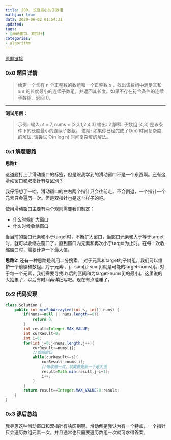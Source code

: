 ```yaml
---
title: 209. 长度最小的子数组
mathjax: true
data: 2020-06-02 01:54:31
updated:
tags:
- [滑动窗口，双指针]
categories:
- algorithm
---
```

[原题链接](https://leetcode-cn.com/problems/minimum-size-subarray-sum)

### 0x0 题目详情

>给定一个含有 n 个正整数的数组和一个正整数 s ，找出该数组中满足其和 ≥ s 的长度最小的连续子数组，并返回其长度。如果不存在符合条件的连续子数组，返回 0。

---

**测试用例：**
>示例: 
输入: s = 7, nums = [2,3,1,2,4,3]
输出: 2
解释: 子数组 [4,3] 是该条件下的长度最小的连续子数组。
进阶:
如果你已经完成了O(n) 时间复杂度的解法, 请尝试 O(n log n) 时间复杂度的解法。


### 0x1 解题思路

**思路1:**

这道题打上了滑动窗口的标签，但是跟我学到的滑动窗口不是一个东西啊。还有这滑动窗口和双指针有啥区别？

我仔细想了一哈，滑动窗口的左右两个指针只会往前走，不会倒退，一个指针一个元素只会遍历一次。但是双指针也是这个样子的吧。

使用滑动窗口主要有两个规则需要我们制定：

- 什么时候扩大窗口
- 什么时候收缩窗口

当当前的窗口元素和小于target时，不断扩大窗口，当窗口元素和大于等于target时，就可以收缩左窗口了，直到窗口内元素和再次小于target为止时。在每一次收缩窗口时，需要计算一下最大值。

**思路2:**
还有一种思路是利用二分搜索。
对于元素和target的子树组，我们可以维护一个前缀和数组。对于元素i、j，sum[j]-sum[i]就是可能的target-nums[i]。对于每一个元素，我们需要寻找i以后的区间和为target-nums[i]的最小j。这里说的太抽象了，以后有时间再详细写吧。现在有点瞌睡了。

### 0x2 代码实现

``` java
class Solution {
    public int minSubArrayLen(int s, int[] nums) {
        if(nums==null || nums.length==0){
            return 0;
        }
        int result=Integer.MAX_VALUE;
        int curResult=0;
        int i=0;
        for(int j=0;j<nums.length;j++){
            curResult+=nums[j];
            //收缩窗口
            while(curResult>=s){
                curResult-=nums[i];
                //每收缩一次，就需要更新一下最大值
                result=Math.min(result,j-i+1);
                i++;
            }
        }
        return result==Integer.MAX_VALUE?0:result;
    }
}
```

### 0x3 课后总结

我寻思这种滑动窗口和双指针有啥区别啊。滑动倒是我认为有一个特点，一个指针只会遍历数组元素一次，并且通常也只需要遍历数组一次就可求得答案。